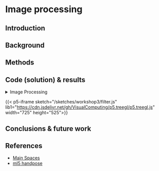 # Image processing

## **Introduction**

## **Background**

## **Methods**

## **Code (solution) & results**

<details>
<summary>
Image Processing
</summary>

```JavaScript:/sketches/brushHand.js
// Brush controls


```

</details>

{{< p5-iframe sketch="/sketches/workshop3/filter.js" lib1="https://cdn.jsdelivr.net/gh/VisualComputing/p5.treegl/p5.treegl.js" width="725" height="525">}}

## **Conclusions & future work**

## **References**

- [Main Spaces](https://visualcomputing.github.io/docs/scene_trees/main_spaces/)
- [ml5 handpose](https://learn.ml5js.org/#/reference/handpose)

<!-- {{< p5-iframe sketch="/sketches/brushbasedwithcamera.js" width="630" height="430">}} -->

